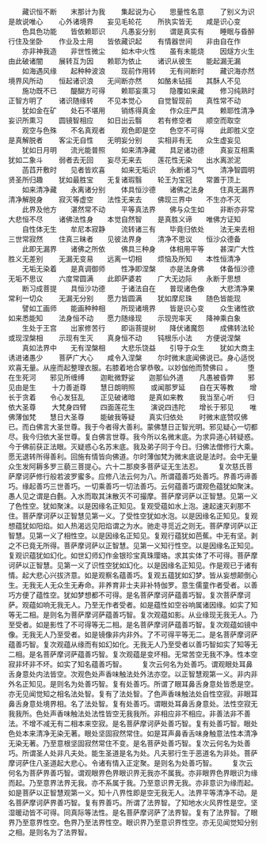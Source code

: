 <!-- { "loadSidebar": true } -->
　　藏识恒不断　　末那计为我
　　集起说为心　　思量性名意
　　了别义为识　　是故说唯心
　　心外诸境界　　妄见毛轮花
　　所执实皆无　　咸是识心变
　　色具色功能　　皆依赖耶识
　　凡愚妄分别　　谓是真实有
　　睡眠与昏醉　　行住及坐卧
　　作业及士用　　皆依藏识起
　　有情器世间　　非由自在作
　　亦非神我造　　非世性微尘
　　如木中火性　　虽有未能烧
　　因燧方火生　　由此破诸闇
　　展转互为因　　赖耶为依止
　　诸识从彼生　　能起漏无漏
　　如海遇风缘　　起种种波浪
　　现前作用转　　无有间断时
　　藏识海亦然　　境界风所动
　　恒起诸识浪　　无间断亦然
　　如酪未钻摇　　其酥人不见
　　施功既不已　　醍醐方可得
　　赖耶妄熏习　　隐覆如来藏
　　修习纯熟时　　正智方明了
　　诸识随缘转　　不见本觉心
　　自觉智现前　　真性常不动
　　犹如金在矿　　处石不堪用
　　销练得真金　　作众庄严具
　　赖耶性清净　　妄识所熏习
　　圆镜智相应　　如日出云翳
　　若有修空者　　顺空而取空
　　观空与色殊　　不名真观者
　　观色即是空　　色空不可得
　　此即胜义空　　是真解脱者
　　客尘无自性　　无明妄分别
　　实相非有无　　众生虚妄见
　　犹如日月明　　流光能普照
　　如来清净藏　　具足诸功德
　　真妄互相熏　　犹如二象斗
　　弱者去无回　　妄尽无来去
　　莲花性无染　　出水离淤泥
　　菡蓞开敷时　　见者皆欢喜
　　如来无垢识　　永断诸习气
　　清净智圆明　　贤圣所归趣
　　犹如最胜宝　　无复诸瑕翳
　　轮王为宝冠　　常置于顶上
　　如来清净藏　　永离诸分别
　　体具恒沙德　　诸佛之法身
　　住真无漏界　　清净解脱身
　　寂灭等虚空　　法性无来去
　　佛现三界中　　不生亦不灭
　　此界及他方　　湛然常不动
　　平等真法界　　佛与众生如
　　非断亦非常　　大悲恒不尽
　　诸佛法性身　　本觉自然智
　　是真胜义谛　　唯佛方证知
　　自性体无生　　牟尼本寂静
　　流转诸三有　　毕竟归依处
　　法无来去相　　三世常寂然
　　住真三昧者　　见彼法界身
　　清净不思议　　恒沙众德备
　　此即无漏界　　诸佛之所依
　　佛具三种身　　体相用平等
　　甚深广大性　　胜义无差别
　　无漏无变易　　远离一切相
　　烦恼及所知　　本性恒清净
　　无垢无染着　　是真调御师
　　性净即涅槃　　亦是法身佛
　　体备恒沙德　　无垢不思议
　　六度常圆满　　此即萨婆若
　　广大无边际　　永断于思想
　　断习成菩提　　具恒沙功德
　　于诸法自在　　普现诸色像
　　大悲清净果　　常利一切众
　　无漏无分别　　愿力皆圆满
　　犹如摩尼珠　　随色皆能现
　　譬如工画师　　能画种种相
　　所现诸境界　　皆是识心变
　　众生诸性欲　　如来悉能知
　　法身恒不动　　愿力随缘现
　　示现兜率天　　降神乘白象
　　生处于王宫　　出家修苦行
　　即诣菩提树　　降伏诸魔怨
　　成佛转法轮　　或现涅槃相
　　示现有生灭　　真身恒不动
　　钝根乐小法　　方便说涅槃
　　真如法界中　　无有涅槃相
　　大悲乐饶益　　引导于众生
　　犹如大商主　　诱进诸愚少
　　菩萨广大心　　咸令入涅槃
　　尔时微末底闻佛说已。身心适悦欢喜无量。从座而起整理衣服。右膝着地合掌恭敬。以妙伽他而赞佛曰
。
　　堕在生死河　　邪见所缠缚
　　迦毗微野娑　　迦那仙外道
　　凡愚被昏弊　　邪见由是生
　　十力善逝尊　　慧日朗明照
　　或闻那罗延　　自在天等教
　　增长于贪着　　令心发狂乱
　　正见破诸暗　　是真如来教
　　我当至心听　　归依大圣尊
　　大梵身四臂　　四面莲花生
　　演说四违陀　　增长于邪见
　　唯佛薄伽梵　　慧日大圣尊
　　能破我等疑　　真实归依处
　　时微末底赞叹佛已。而白佛言大圣世尊。我于今者得大善利。蒙佛慧日正智光明。邪见疑心一切都尽。我今归依大圣世尊。复白佛言世尊。我今所以名微末底。为求异道心转疑惑。今于佛前获正法眼。灭疑惑心名苏末底。我及弟子同于今日。归佛法僧修行大乘。愿无退转所得善利。回施有情皆向佛道。尔时薄伽梵为微末底说是法时。会中无量众生发阿耨多罗三藐三菩提心。六十二那庾多菩萨证无生法忍。
　　复次慈氏菩萨摩诃萨修行般若波罗蜜多。应修八法云何为八。所谓蕴善巧处善巧。界善巧谛善巧。缘起善巧三世善巧。一切乘善巧一切法善巧。云何蕴善巧谓观色蕴犹如聚沫。愚人见之谓是白氎。入水而取其沫散灭不可撮摩。菩萨摩诃萨以正智慧。见第一义了色性空。犹如聚沫。以是因缘名正知见。复观受蕴如水上泡。速起速灭刹那不住。菩萨摩诃萨以正智慧见第一义。了受性空犹如水泡。以是因缘名正知见。复观想蕴犹如阳焰。如人热渴远见阳焰谓之为水。驰走寻觅近之则无。菩萨摩诃萨以正智慧。见第一义了相性空。以是因缘名正知见。复观行蕴犹如芭蕉。中无有坚。剥之不已竟无所得。菩萨摩诃萨以正智慧。见第一义知行性空。以是因缘名正知见。复观识蕴犹如幻化。如世幻师幻作金银珍宝真珠璎珞。求其实体了不可得。菩萨摩诃萨以正智慧。见第一义了识性空犹如幻化。以是因缘名正知见。作是观已于诸有情。起大悲心兴拔济意。如是观察名蕴善巧。复观五蕴犹如幻梦。皆从妄想颠倒心生。无我无人无众生无寿命。非养育非士夫非补特伽罗。意生儒童作者受者。以善巧方便了蕴性空。犹如梦想都不可得。是名菩萨摩诃萨蕴善巧智。复次菩萨摩诃萨。观蕴如响无我无人。乃至无作者受者。如是蕴性如空谷响属诸因缘。如实了知等无二相。是则名为菩萨摩诃萨蕴善巧智。复次观蕴如影。从业缘现无我无人。乃至受者。如是影性了不可得等无二相。是名菩萨摩诃萨蕴善巧智。复次观蕴如镜中像。无我无人乃至受者。如是镜像非内非外。了不可得平等无二。是名菩萨摩诃萨蕴善巧智。复次观蕴从缘而有如幻如化。无我无人乃至受者以善巧智如实了知等无二相。是名菩萨摩诃萨蕴善巧智。复次观蕴是变坏相。无常苦空无我不净。性本空寂非坏非不坏。如实了知名蕴善巧智。
　　复次云何名为处善巧。谓观眼处耳鼻舌身意处内法皆空。次观色处声香味触法处外法亦空。以正智慧观第一义。非内非外名正知见。是则名为处善巧智。复有处善巧。所谓了眼耳鼻舌身意处皆悉是空。亦无见闻觉知之相名法处智。复有了法处智。了色声香味触法处自性空寂。非眼耳鼻舌身意处境界相。名了法处智。复有处善巧。谓眼处耳鼻舌身意处。法性空寂无我我所。色处声香味触法处法性皆空无我我所。非相应非不相应。非善法非不善法。不增不减无有二相本来空寂。是名菩萨摩诃萨处善巧智。复有处善巧智。眼处色处本来清净无染无著。眼处坚固寂然常住。如是耳声鼻香舌味身触意法性本清净无染无著。乃至意根坚固寂然常住不变。是名菩萨处善巧智。复次云何名为处善巧。所谓圣人处非凡夫处。能生圣道是名为处。凡夫邪行生于恶道名为非处。菩萨摩诃萨住八圣道起大悲心。令诸有情入正定聚。是则名为处善巧智。
　　复次云何名为菩萨界善巧智。谓观眼界色界眼识界无我亦不属我。亦非眼界色界眼识为缘而起。乃至意界法界无我。亦不系属于我。乃至意识界无我。亦非意识为缘而起。如是菩萨以正智慧观第一义。知十八界性即是空无我无人。法界平等清净不动。是名菩萨摩诃萨界善巧智。复有界善巧。所谓了法界智。了知地水火风界性是空。坚湿暖动皆不可得。同真际等法性。是名菩萨摩诃萨了法界智。复有了法界智。了眼界乃至意界性空。色界乃至法界性空。眼识界乃至意识界性空。亦无见闻觉知分别之相。是则名为了法界智。
